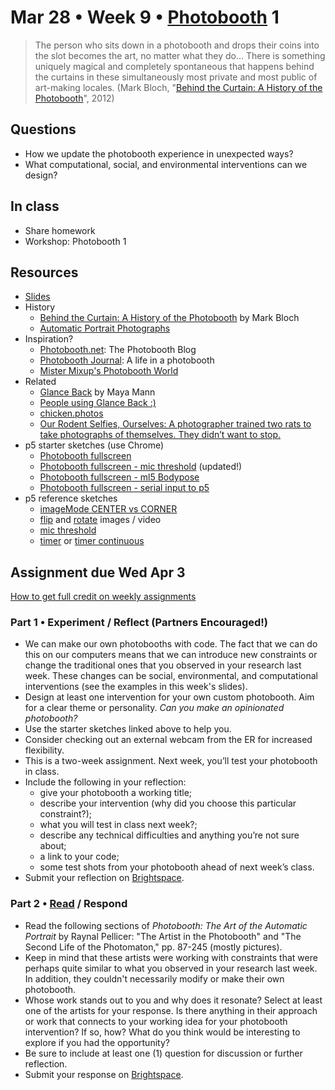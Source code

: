 # Mar 28 • Week 9 • [Photobooth](http://www.photobooth.net/wp/archive/2023/11/02/PhotoboothConventionSpellingDecision.pdf) 1

> The person who sits down in a photobooth and drops their coins into the slot
> becomes the art, no matter what they do... There is something uniquely magical
> and completely spontaneous that happens behind the curtains in these
> simultaneously most private and most public of art-making locales. (Mark
> Bloch, "[Behind the Curtain: A History of the
> Photobooth](http://www.panmodern.com/photobooth.htm)", 2012)

## Questions

- How we update the photobooth experience in unexpected ways?
- What computational, social, and environmental interventions can we design?

## In class

- Share homework
- Workshop: Photobooth 1

## Resources

- [Slides](https://drive.google.com/drive/folders/1qIvZPNF94dAizOjOpymky5bexo8bdELj?usp=drive_link)
- History
  - [Behind the Curtain: A History of the
    Photobooth](http://www.panmodern.com/photobooth.htm) by Mark Bloch
  - [Automatic Portrait
      Photographs](https://photohistory-sussex.co.uk/AutoPortraitsDudkin.htm)
- Inspiration?
  - [Photobooth.net](https://www.photobooth.net/): The Photobooth Blog
  - [Photobooth Journal](https://photoboothjournal.com/): A life in a photobooth
  - [Mister Mixup's Photobooth World](http://www.mixup.org.uk/photobooth.html)
- Related
  - [Glance Back](https://glanceback.info/) by Maya Mann
  - [People using Glance Back
    :)](https://www.are.na/maya-man/people-using-glance-back)
  - [chicken.photos](https://chicken.photos/)
  - [Our Rodent Selfies, Ourselves: A photographer trained two rats to take
    photographs of themselves. They didn’t want to
    stop.](https://www.nytimes.com/2024/01/23/science/photography-rats-selfies.html?smid=nytcore-ios-share&referringSource=articleShare)
- p5 starter sketches (use Chrome)
  - [Photobooth fullscreen]() 
  - [Photobooth fullscreen - mic
      threshold](https://editor.p5js.org/enickles/sketches/MO6hWHhDO) (updated!)
  - [Photobooth fullscreen - ml5
    Bodypose](https://editor.p5js.org/enickles/sketches/5-FCXOAcC)
  - [Photobooth fullscreen - serial input to
    p5](https://editor.p5js.org/enickles/sketches/hw3N5P8L9)
- p5 reference sketches
  - [imageMode CENTER vs
    CORNER](https://editor.p5js.org/enickles/sketches/1SCHFPxBA)
  - [flip](https://editor.p5js.org/enickles/sketches/5eqONBHsr) and
      [rotate](https://editor.p5js.org/enickles/sketches/nXxvHOpzX) images /
      video
  - [mic threshold](https://editor.p5js.org/enickles/sketches/vdTv25Y_i)
  - [timer](https://editor.p5js.org/enickles/sketches/0JgxGIiyI) or [timer continuous](https://editor.p5js.org/enickles/sketches/wQH8Zh6Wsw)

## Assignment due Wed Apr 3

[How to get full credit on weekly
assignments](https://github.com/ellennickles/xphoto-s24/tree/main#assessment-and-evaluation)

### Part 1 • Experiment / Reflect (Partners Encouraged!)

- We can make our own photobooths with code. The fact that we can do this
  on our computers means that we can introduce new constraints or change the
  traditional ones that you observed in your research last week. These changes
  can be social, environmental, and computational interventions (see the
  examples in this week's slides).
- Design at least one intervention for your own custom photobooth. Aim for a
  clear theme or personality. _Can you make an opinionated photobooth?_
- Use the starter sketches linked above to help you.
- Consider checking out an external webcam from the ER for increased
  flexibility.
- This is a two-week assignment. Next week, you’ll test your photobooth in
  class.
- Include the following in your reflection:
  - give your photobooth a working title;
  - describe your intervention (why did you choose this particular constraint?);
  - what you will test in class next week?;
  - describe any technical difficulties and anything you’re not sure about;
  - a link to your code;
  - some test shots from your photobooth ahead of next week’s class.
- Submit your reflection on
  [Brightspace](https://brightspace.nyu.edu/d2l/home/344680).

### Part 2 • [Read](https://drive.google.com/drive/folders/1qIvZPNF94dAizOjOpymky5bexo8bdELj) / Respond

- Read the following sections of *Photobooth: The Art of the Automatic Portrait*
  by Raynal Pellicer: "The Artist in the Photobooth" and "The Second Life of the
  Photomaton," pp. 87-245 (mostly pictures).
- Keep in mind that these artists were working with constraints that were
  perhaps quite similar to what you observed in your research last week. In
  addition, they couldn't necessarily modify or make their own photobooth.
- Whose work stands out to you and why does it resonate? Select at least one of
  the artists for your response. Is there anything in their approach or work
  that connects to your working idea for your photobooth intervention? If so,
  how? What do you think would be interesting to explore if you had the opportunity?
- Be sure to include at least one (1) question for discussion or further
  reflection.
- Submit your response on
  [Brightspace](https://brightspace.nyu.edu/d2l/home/344680).
